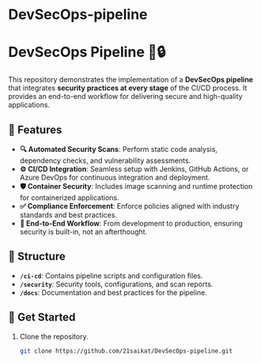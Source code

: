 # DevSecOps-pipeline  

# DevSecOps Pipeline 🚀🔒  

This repository demonstrates the implementation of a **DevSecOps pipeline** that integrates **security practices at every stage** of the CI/CD process. It provides an end-to-end workflow for delivering secure and high-quality applications.  

## 🚀 Features  
- **🔍 Automated Security Scans**: Perform static code analysis, dependency checks, and vulnerability assessments.  
- **⚙️ CI/CD Integration**: Seamless setup with Jenkins, GitHub Actions, or Azure DevOps for continuous integration and deployment.  
- **🛡️ Container Security**: Includes image scanning and runtime protection for containerized applications.  
- **✅ Compliance Enforcement**: Enforce policies aligned with industry standards and best practices.  
- **🔗 End-to-End Workflow**: From development to production, ensuring security is built-in, not an afterthought.  

## 📂 Structure  
- **`/ci-cd`**: Contains pipeline scripts and configuration files.  
- **`/security`**: Security tools, configurations, and scan reports.  
- **`/docs`**: Documentation and best practices for the pipeline.  

## 🚀 Get Started  
1. Clone the repository.  
   ```bash
   git clone https://github.com/21saikat/DevSecOps-pipeline.git
